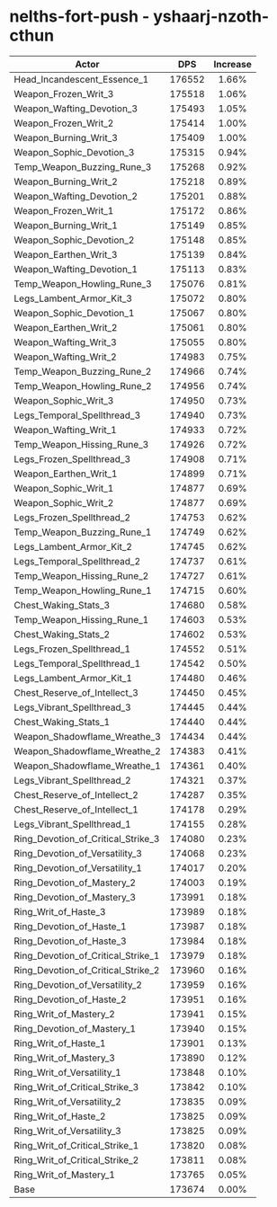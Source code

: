 # nelths-fort-push - yshaarj-nzoth-cthun
| Actor | DPS | Increase |
|---|:---:|:---:|
|Head_Incandescent_Essence_1|176552|1.66%|
|Weapon_Frozen_Writ_3|175518|1.06%|
|Weapon_Wafting_Devotion_3|175493|1.05%|
|Weapon_Frozen_Writ_2|175414|1.00%|
|Weapon_Burning_Writ_3|175409|1.00%|
|Weapon_Sophic_Devotion_3|175315|0.94%|
|Temp_Weapon_Buzzing_Rune_3|175268|0.92%|
|Weapon_Burning_Writ_2|175218|0.89%|
|Weapon_Wafting_Devotion_2|175201|0.88%|
|Weapon_Frozen_Writ_1|175172|0.86%|
|Weapon_Burning_Writ_1|175149|0.85%|
|Weapon_Sophic_Devotion_2|175148|0.85%|
|Weapon_Earthen_Writ_3|175139|0.84%|
|Weapon_Wafting_Devotion_1|175113|0.83%|
|Temp_Weapon_Howling_Rune_3|175076|0.81%|
|Legs_Lambent_Armor_Kit_3|175072|0.80%|
|Weapon_Sophic_Devotion_1|175067|0.80%|
|Weapon_Earthen_Writ_2|175061|0.80%|
|Weapon_Wafting_Writ_3|175055|0.80%|
|Weapon_Wafting_Writ_2|174983|0.75%|
|Temp_Weapon_Buzzing_Rune_2|174966|0.74%|
|Temp_Weapon_Howling_Rune_2|174956|0.74%|
|Weapon_Sophic_Writ_3|174950|0.73%|
|Legs_Temporal_Spellthread_3|174940|0.73%|
|Weapon_Wafting_Writ_1|174933|0.72%|
|Temp_Weapon_Hissing_Rune_3|174926|0.72%|
|Legs_Frozen_Spellthread_3|174908|0.71%|
|Weapon_Earthen_Writ_1|174899|0.71%|
|Weapon_Sophic_Writ_1|174877|0.69%|
|Weapon_Sophic_Writ_2|174877|0.69%|
|Legs_Frozen_Spellthread_2|174753|0.62%|
|Temp_Weapon_Buzzing_Rune_1|174749|0.62%|
|Legs_Lambent_Armor_Kit_2|174745|0.62%|
|Legs_Temporal_Spellthread_2|174737|0.61%|
|Temp_Weapon_Hissing_Rune_2|174727|0.61%|
|Temp_Weapon_Howling_Rune_1|174715|0.60%|
|Chest_Waking_Stats_3|174680|0.58%|
|Temp_Weapon_Hissing_Rune_1|174603|0.53%|
|Chest_Waking_Stats_2|174602|0.53%|
|Legs_Frozen_Spellthread_1|174552|0.51%|
|Legs_Temporal_Spellthread_1|174542|0.50%|
|Legs_Lambent_Armor_Kit_1|174480|0.46%|
|Chest_Reserve_of_Intellect_3|174450|0.45%|
|Legs_Vibrant_Spellthread_3|174445|0.44%|
|Chest_Waking_Stats_1|174440|0.44%|
|Weapon_Shadowflame_Wreathe_3|174434|0.44%|
|Weapon_Shadowflame_Wreathe_2|174383|0.41%|
|Weapon_Shadowflame_Wreathe_1|174361|0.40%|
|Legs_Vibrant_Spellthread_2|174321|0.37%|
|Chest_Reserve_of_Intellect_2|174287|0.35%|
|Chest_Reserve_of_Intellect_1|174178|0.29%|
|Legs_Vibrant_Spellthread_1|174155|0.28%|
|Ring_Devotion_of_Critical_Strike_3|174080|0.23%|
|Ring_Devotion_of_Versatility_3|174068|0.23%|
|Ring_Devotion_of_Versatility_1|174017|0.20%|
|Ring_Devotion_of_Mastery_2|174003|0.19%|
|Ring_Devotion_of_Mastery_3|173991|0.18%|
|Ring_Writ_of_Haste_3|173989|0.18%|
|Ring_Devotion_of_Haste_1|173987|0.18%|
|Ring_Devotion_of_Haste_3|173984|0.18%|
|Ring_Devotion_of_Critical_Strike_1|173979|0.18%|
|Ring_Devotion_of_Critical_Strike_2|173960|0.16%|
|Ring_Devotion_of_Versatility_2|173959|0.16%|
|Ring_Devotion_of_Haste_2|173951|0.16%|
|Ring_Writ_of_Mastery_2|173941|0.15%|
|Ring_Devotion_of_Mastery_1|173940|0.15%|
|Ring_Writ_of_Haste_1|173901|0.13%|
|Ring_Writ_of_Mastery_3|173890|0.12%|
|Ring_Writ_of_Versatility_1|173848|0.10%|
|Ring_Writ_of_Critical_Strike_3|173842|0.10%|
|Ring_Writ_of_Versatility_2|173835|0.09%|
|Ring_Writ_of_Haste_2|173825|0.09%|
|Ring_Writ_of_Versatility_3|173825|0.09%|
|Ring_Writ_of_Critical_Strike_1|173820|0.08%|
|Ring_Writ_of_Critical_Strike_2|173811|0.08%|
|Ring_Writ_of_Mastery_1|173765|0.05%|
|Base|173674|0.00%|
